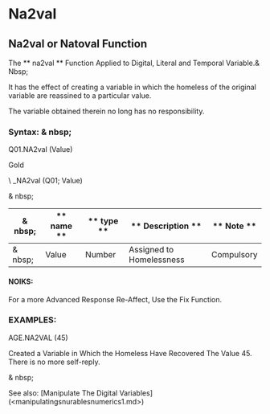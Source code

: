 # Na2val

## Na2val or Natoval Function

The ** na2val ** Function Applied to Digital, Literal and Temporal Variable.& Nbsp;

It has the effect of creating a variable in which the homeless of the original variable are reassined to a particular value.

The variable obtained therein no long has no responsibility.

### Syntax: & nbsp;

Q01.NA2val (Value)

Gold

\ _NA2val (Q01; Value)

& nbsp;

| & nbsp; | ** name ** | ** type ** | ** Description ** | ** Note ** |
| --- | --- | --- | --- | --- |
| & nbsp; | Value | Number | Assigned to Homelessness | Compulsory |

#### NOIKS:

For a more Advanced Response Re-Affect, Use the Fix Function.

### EXAMPLES:

AGE.NA2VAL (45)

Created a Variable in Which the Homeless Have Recovered The Value 45. There is no more self-reply.

& nbsp;

See also: [Manipulate The Digital Variables] (<manipulatingsnurablesnumerics1.md>)